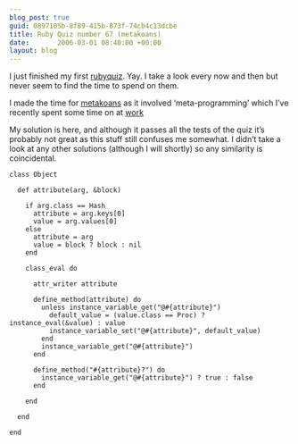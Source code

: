 ```yaml
---
blog_post: true
guid: 0897105b-8f89-415b-873f-74cb4c13dcbe
title: Ruby Quiz number 67 (metakoans)
date:       2006-03-01 08:40:00 +00:00
layout: blog
---
```


I just finished my first [rubyquiz](http://www.rubyquiz.com). Yay. I
take a look every now and then but never seem to find the time to spend
on them.

I made the time for [metakoans](http://rubyquiz.com/quiz67.html) as it
involved ‘meta-programming’ which I’ve recently spent some time on at
[work](http://www.reevoo.com)

My solution is here, and although it passes all the tests of the quiz
it’s probably not great as this stuff still confuses me somewhat. I
didn’t take a look at any other solutions (although I will shortly) so
any similarity is coincidental.

``` code
class Object

  def attribute(arg, &block)

    if arg.class == Hash
      attribute = arg.keys[0]
      value = arg.values[0]
    else
      attribute = arg
      value = block ? block : nil
    end

    class_eval do

      attr_writer attribute

      define_method(attribute) do
        unless instance_variable_get("@#{attribute}")
          default_value = (value.class == Proc) ? instance_eval(&value) : value
          instance_variable_set("@#{attribute}", default_value)
        end
        instance_variable_get("@#{attribute}")
      end

      define_method("#{attribute}?") do
        instance_variable_get("@#{attribute}") ? true : false
      end

    end

  end

end
```
